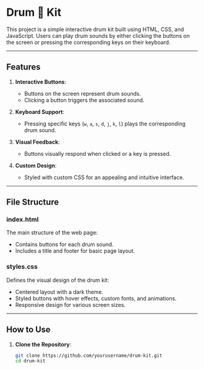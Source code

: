 # Drum 🥁 Kit

This project is a simple interactive drum kit built using HTML, CSS, and JavaScript. Users can play drum sounds by either clicking the buttons on the screen or pressing the corresponding keys on their keyboard.

---

## Features

1. **Interactive Buttons**:
   - Buttons on the screen represent drum sounds.
   - Clicking a button triggers the associated sound.

2. **Keyboard Support**:
   - Pressing specific keys (`w`, `a`, `s`, `d`, `j`, `k`, `l`) plays the corresponding drum sound.

3. **Visual Feedback**:
   - Buttons visually respond when clicked or a key is pressed.

4. **Custom Design**:
   - Styled with custom CSS for an appealing and intuitive interface.

---

## File Structure

### **index.html**
The main structure of the web page:
- Contains buttons for each drum sound.
- Includes a title and footer for basic page layout.

### **styles.css**
Defines the visual design of the drum kit:
- Centered layout with a dark theme.
- Styled buttons with hover effects, custom fonts, and animations.
- Responsive design for various screen sizes.

---

## How to Use

1. **Clone the Repository**:
   ```bash
   git clone https://github.com/yourusername/drum-kit.git
   cd drum-kit
